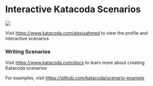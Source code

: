 # Interactive Katacoda Scenarios

[![](http://shields.katacoda.com/katacoda/alexisahmed/count.svg)](https://www.katacoda.com/alexisahmed "Get your profile on Katacoda.com")

Visit https://www.katacoda.com/alexisahmed to view the profile and interactive scenarios

### Writing Scenarios
Visit https://www.katacoda.com/docs to learn more about creating Katacoda scenarios

For examples, visit https://github.com/katacoda/scenario-example
